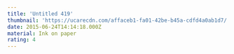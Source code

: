 ```yaml
---
title: 'Untitled 419'
thumbnail: 'https://ucarecdn.com/affaceb1-fa01-42be-b45a-cdfd4a0ab1d7/'
date: 2015-06-24T14:14:18.000Z
material: Ink on paper
rating: 4
---
```

